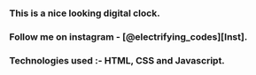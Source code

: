 ### This is a nice looking digital clock.

### Follow me on instagram - [@electrifying_codes][Inst].

### Technologies used :- HTML, CSS and Javascript.

[Instagram]: https://www.instagram.com/electrifying_codes
